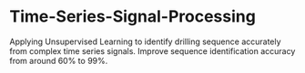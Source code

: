 # Time-Series-Signal-Processing
Applying Unsupervised Learning to identify drilling sequence accurately from complex time series signals.
Improve sequence identification accuracy from around 60% to 99%. 
